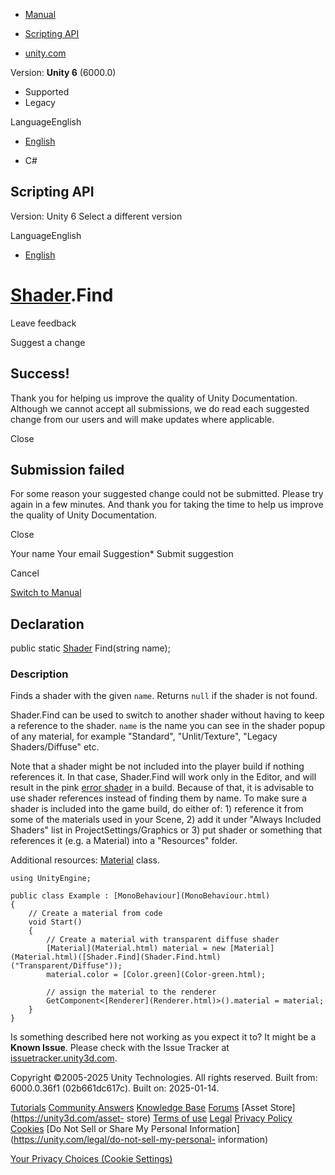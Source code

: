 [ ]()

  * [Manual](../Manual/index.html)
  * [Scripting API](../ScriptReference/index.html)

  * [unity.com](https://unity.com/)

Version: **Unity 6** (6000.0)

  * Supported
  * Legacy

LanguageEnglish

  * [English]()

  * C#

[ ](https://docs.unity3d.com)

## Scripting API

Version: Unity 6 Select a different version

LanguageEnglish

  * [English]()

#  [Shader](Shader.html).Find

Leave feedback

Suggest a change

## Success!

Thank you for helping us improve the quality of Unity Documentation. Although
we cannot accept all submissions, we do read each suggested change from our
users and will make updates where applicable.

Close

## Submission failed

For some reason your suggested change could not be submitted. Please <a>try
again</a> in a few minutes. And thank you for taking the time to help us
improve the quality of Unity Documentation.

Close

Your name Your email Suggestion* Submit suggestion

Cancel

[Switch to Manual](../Manual/class-Shader.html "Go to Shader Component in the
Manual")

## Declaration

public static [Shader](Shader.html) Find(string name);

### Description

Finds a shader with the given `name`. Returns `null` if the shader is not
found.

Shader.Find can be used to switch to another shader without having to keep a
reference to the shader. `name` is the name you can see in the shader popup of
any material, for example "Standard", "Unlit/Texture", "Legacy
Shaders/Diffuse" etc.  
  
Note that a shader might be not included into the player build if nothing
references it. In that case, Shader.Find will work only in the Editor, and
will result in the pink [error shader](../Manual/shader-error.html) in a
build. Because of that, it is advisable to use shader references instead of
finding them by name. To make sure a shader is included into the game build,
do either of: 1) reference it from some of the materials used in your Scene,
2) add it under "Always Included Shaders" list in ProjectSettings/Graphics or
3) put shader or something that references it (e.g. a Material) into a
"Resources" folder.  
  
Additional resources: [Material](Material.html) class.

    
    
    using UnityEngine;  
      
    public class Example : [MonoBehaviour](MonoBehaviour.html)
    {
        // Create a material from code
        void Start()
        {
            // Create a material with transparent diffuse shader
            [Material](Material.html) material = new [Material](Material.html)([Shader.Find](Shader.Find.html)("Transparent/Diffuse"));
            material.color = [Color.green](Color-green.html);  
      
            // assign the material to the renderer
            GetComponent<[Renderer](Renderer.html)>().material = material;
        }
    }
    

Is something described here not working as you expect it to? It might be a
**Known Issue**. Please check with the Issue Tracker at
[issuetracker.unity3d.com](https://issuetracker.unity3d.com).

Copyright ©2005-2025 Unity Technologies. All rights reserved. Built from:
6000.0.36f1 (02b661dc617c). Built on: 2025-01-14.

[Tutorials](https://unity3d.com/learn) [Community
Answers](https://answers.unity3d.com) [Knowledge
Base](https://support.unity3d.com/hc/en-us)
[Forums](https://forum.unity3d.com) [Asset Store](https://unity3d.com/asset-
store) [Terms of use](https://docs.unity3d.com/Manual/TermsOfUse.html)
[Legal](https://unity.com/legal) [Privacy
Policy](https://unity.com/legal/privacy-policy)
[Cookies](https://unity.com/legal/cookie-policy) [Do Not Sell or Share My
Personal Information](https://unity.com/legal/do-not-sell-my-personal-
information)

[Your Privacy Choices (Cookie Settings)](javascript:void\(0\);)

